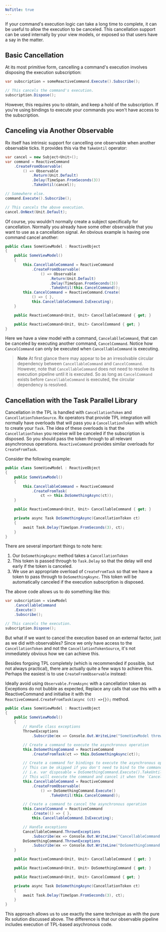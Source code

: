 ```yaml
---
NoTitle: true
---
```

If your command's execution logic can take a long time to complete, it can be useful to allow the execution to be canceled. This cancellation support can be used internally by your view models, or exposed so that users have a say in the matter.

## Basic Cancellation

At its most primitive form, cancelling a command's execution involves disposing the execution subscription:

```cs
var subscription = someReactiveCommand.Execute().Subscribe();

// This cancels the command's execution.
subscription.Dispose();
```

However, this requires you to obtain, and keep a hold of the subscription. If you're using bindings to execute your commands you won't have access to the subscription.

## Canceling via Another Observable

Rx itself has intrinsic support for cancelling one observable when another observable ticks. It provides this via the `TakeUntil` operator:

```cs
var cancel = new Subject<Unit>();
var command = ReactiveCommand
    .CreateFromObservable(
        () => Observable
            .Return(Unit.Default)
            .Delay(TimeSpan.FromSeconds(3))
            .TakeUntil(cancel));

// Somewhere else.
command.Execute().Subscribe();

// This cancels the above execution.
cancel.OnNext(Unit.Default);
```

Of course, you wouldn't normally create a subject specifically for cancellation. Normally you already have some other observable that you want to use as a cancellation signal. An obvious example is having one command cancel another:

```cs
public class SomeViewModel : ReactiveObject
{
    public SomeViewModel()
    {
        this.CancellableCommand = ReactiveCommand
            .CreateFromObservable(
                () => Observable
                    .Return(Unit.Default)
                    .Delay(TimeSpan.FromSeconds(3))
                    .TakeUntil(this.CancelCommand));
        this.CancelCommand = ReactiveCommand.Create(
            () => { },
            this.CancellableCommand.IsExecuting);
    }

    public ReactiveCommand<Unit, Unit> CancellableCommand { get; }

    public ReactiveCommand<Unit, Unit> CancelCommand { get; }
}
```

Here we have a view model with a command, `CancelablleCommand`, that can be canceled by executing another command, `CancelCommand`. Notice how `CancelCommand` can only be executed when `CancellableCommand` is executing.

> **Note** At first glance there may appear to be an irresolvable circular dependency between `CancellableCommand` and `CancelCommand`. However, note that `CancellableCommand` does not need to resolve its execution pipeline until it is executed. So as long as `CancelCommand` exists before `CancellableCommand` is executed, the circular dependency is resolved.

## Cancellation with the Task Parallel Library

Cancellation in the TPL is handled with `CancellationToken` and `CancellationTokenSource`. Rx operators that provide TPL integration will normally have overloads that will pass you a `CancellationToken` with which to create your `Task`. The idea of these overloads is that the `CancellationToken` you receive will be canceled if the subscription is disposed. So you should pass the token through to all relevant asynchronous operations. `ReactiveCommand` provides similar overloads for `CreateFromTask`.

Consider the following example:

```cs
public class SomeViewModel : ReactiveObject
{
    public SomeViewModel()
    {
        this.CancellableCommand = ReactiveCommand
            .CreateFromTask(
                ct => this.DoSomethingAsync(ct));
    }

    public ReactiveCommand<Unit, Unit> CancellableCommand { get; }

    private async Task DoSomethingAsync(CancellationToken ct)
    {
        await Task.Delay(TimeSpan.FromSeconds(3), ct);
    }
}
```

There are several important things to note here:

1. Our `DoSomethingAsync` method takes a `CancellationToken`
2. This token is passed through to `Task.Delay` so that the delay will end early if the token is canceled.
3. We use an appropriate overload of `CreateFromTask` so that we have a token to pass through to `DoSomethingAsync`. This token will be automatically canceled if the execution subscription is disposed.

The above code allows us to do something like this:

```cs
var subscription = viewModel
    .CancellableCommand
    .Execute()
    .Subscribe();

// This cancels the execution.
subscription.Dispose();
```

But what if we want to cancel the execution based on an external factor, just as we did with observables? Since we only have access to the `CancellationToken` and not the `CancellationTokenSource`, it's not immediately obvious how we can achieve this.

Besides forgoing TPL completely \(which is recommended if possible, but not always practical\), there are actually quite a few ways to achieve this. Perhaps the easiest is to use `CreateFromObservable` instead:

Ideally avoid using `Observable.FromAsync` with a cancellation token as Exceptions do not bubble as expected, Replace any calls that use this with a ReactiveCommand and initialise it with the `ReactiveCommand.CreateFromTask(async (ct) =>{});` method.

```cs
public class SomeViewModel : ReactiveObject
{
    public SomeViewModel()
    {
        // Handle class exceptions
        ThrownExceptions
            .Subscribe(ex => Console.Out.WriteLine("SomeViewModel threw:" + ex.Message));

        // Create a command to execute the asynchronous operation
        this.DoSomethingCommand = ReactiveCommand
            .CreateFromTask(ct => this.DoSomethingAsync(ct));

        // Create a command for bindings to execute the asynchronous operation
        // This can be skipped if you don't need to bind to the command and just want to execute it
        // i.e. var disposable = DoSomethingCommand.Execute().TakeUntil(this.CancelCommand).Subscribe();
        // This will execute the command and cancel it when the `CancelCommand` is executed but can also be cancelled by disposing the disposable
        this.CancellableCommand = ReactiveCommand
            .CreateFromObservable(
                () => DoSomethingCommand.Execute()
                    .TakeUntil(this.CancelCommand));

        // Create a command to cancel the asynchronous operation
        this.CancelCommand = ReactiveCommand
            .Create(() => { },
            this.CancellableCommand.IsExecuting);

        // Handle exceptions
        CancellableCommand.ThrownExceptions
            .Subscribe(ex => Console.Out.WriteLine("CancellableCommand threw:" + ex.Message));
        DoSomethingCommand.ThrownExceptions
            .Subscribe(ex => Console.Out.WriteLine("DoSomethingCommand threw:" + ex.Message));
    }

    public ReactiveCommand<Unit, Unit> CancellableCommand { get; }

    public ReactiveCommand<Unit, Unit> DoSomethingCommand { get; }

    public ReactiveCommand<Unit, Unit> CancelCommand { get; }

    private async Task DoSomethingAsync(CancellationToken ct)
    {
        await Task.Delay(TimeSpan.FromSeconds(3), ct);
    }
}
```

This approach allows us to use exactly the same technique as with the pure Rx solution discussed above. The difference is that our observable pipeline includes execution of TPL-based asychronous code.
